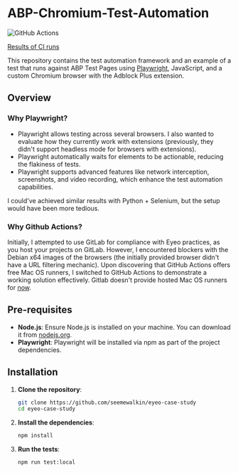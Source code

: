# ABP-Chromium-Test-Automation

![GitHub Actions](https://github.com/seemewalkin/eyeo-case-study/actions/workflows/playwright.yml/badge.svg)

[Results of CI runs](https://github.com/seemewalkin/eyeo-case-study/actions)

This repository contains the test automation framework and an example of a test that runs against ABP Test Pages using [Playwright](https://playwright.dev/), JavaScript, and a custom Chromium browser with the Adblock Plus extension.

## Overview

### Why Playwright?
- Playwright allows testing across several browsers. I also wanted to evaluate how they currently work with extensions (previously, they didn't support headless mode for browsers with extensions).
- Playwright automatically waits for elements to be actionable, reducing the flakiness of tests.
- Playwright supports advanced features like network interception, screenshots, and video recording, which enhance the test automation capabilities.

I could've achieved similar results with Python + Selenium, but the setup would have been more tedious.


### Why Github Actions?
Initially, I attempted to use GitLab for compliance with Eyeo practices, as you host your projects on GitLab. However, I encountered blockers with the Debian x64 images of the browsers (the initially provided browser didn't have a URL filtering mechanic). Upon discovering that GitHub Actions offers free Mac OS runners, I switched to GitHub Actions to demonstrate a working solution effectively. Gitlab doesn't provide hosted Mac OS runners for [now](https://docs.gitlab.com/ee/ci/runners/hosted_runners/macos.html).


## Pre-requisites

- **Node.js**: Ensure Node.js is installed on your machine. You can download it from [nodejs.org](https://nodejs.org/).
- **Playwright**: Playwright will be installed via npm as part of the project dependencies.

## Installation

1. **Clone the repository**:
   ```sh
   git clone https://github.com/seemewalkin/eyeo-case-study
   cd eyeo-case-study
2. **Install the dependencies**:
   ```sh
   npm install
3. **Run the tests**:
    ```sh
    npm run test:local